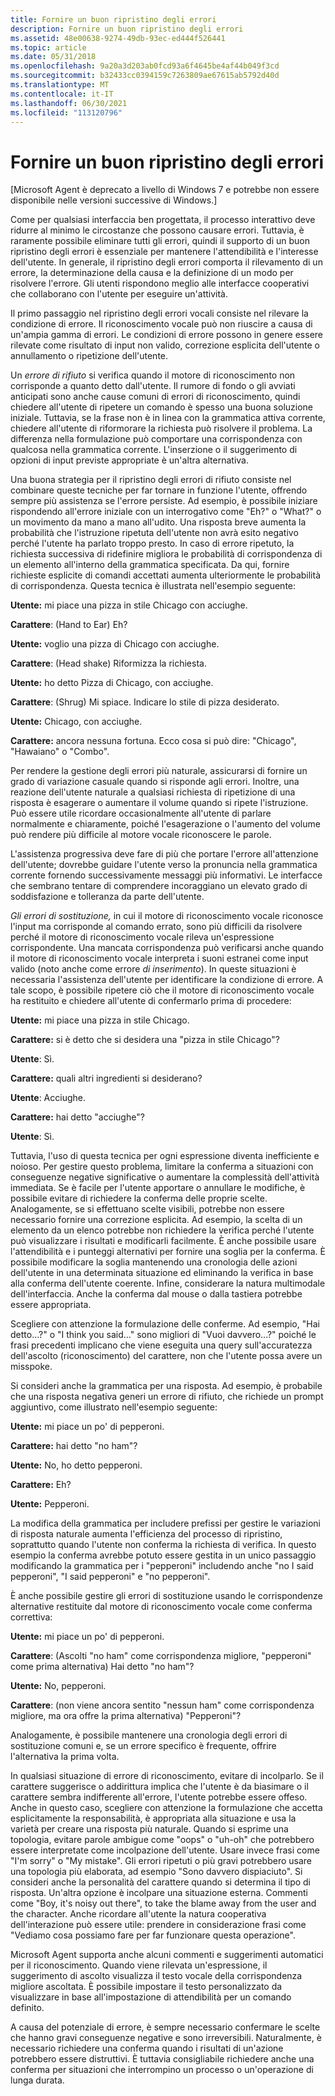 ```yaml
---
title: Fornire un buon ripristino degli errori
description: Fornire un buon ripristino degli errori
ms.assetid: 48e00638-9274-49db-93ec-ed444f526441
ms.topic: article
ms.date: 05/31/2018
ms.openlocfilehash: 9a20a3d203ab0fcd93a6f4645be4af44b049f3cd
ms.sourcegitcommit: b32433cc0394159c7263809ae67615ab5792d40d
ms.translationtype: MT
ms.contentlocale: it-IT
ms.lasthandoff: 06/30/2021
ms.locfileid: "113120796"
---
```

# <a name="provide-good-error-recovery"></a>Fornire un buon ripristino degli errori

\[Microsoft Agent è deprecato a livello di Windows 7 e potrebbe non essere disponibile nelle versioni successive di Windows.\]

Come per qualsiasi interfaccia ben progettata, il processo interattivo deve ridurre al minimo le circostanze che possono causare errori. Tuttavia, è raramente possibile eliminare tutti gli errori, quindi il supporto di un buon ripristino degli errori è essenziale per mantenere l'attendibilità e l'interesse dell'utente. In generale, il ripristino degli errori comporta il rilevamento di un errore, la determinazione della causa e la definizione di un modo per risolvere l'errore. Gli utenti rispondono meglio alle interfacce cooperativi che collaborano con l'utente per eseguire un'attività.

Il primo passaggio nel ripristino degli errori vocali consiste nel rilevare la condizione di errore. Il riconoscimento vocale può non riuscire a causa di un'ampia gamma di errori. Le condizioni di errore possono in genere essere rilevate come risultato di input non valido, correzione esplicita dell'utente o annullamento o ripetizione dell'utente.

Un *errore di rifiuto* si verifica quando il motore di riconoscimento non corrisponde a quanto detto dall'utente. Il rumore di fondo o gli avviati anticipati sono anche cause comuni di errori di riconoscimento, quindi chiedere all'utente di ripetere un comando è spesso una buona soluzione iniziale. Tuttavia, se la frase non è in linea con la grammatica attiva corrente, chiedere all'utente di riformorare la richiesta può risolvere il problema. La differenza nella formulazione può comportare una corrispondenza con qualcosa nella grammatica corrente. L'inserzione o il suggerimento di opzioni di input previste appropriate è un'altra alternativa.

Una buona strategia per il ripristino degli errori di rifiuto consiste nel combinare queste tecniche per far tornare in funzione l'utente, offrendo sempre più assistenza se l'errore persiste. Ad esempio, è possibile iniziare rispondendo all'errore iniziale con un interrogativo come "Eh?" o "What?" o un movimento da mano a mano all'udito. Una risposta breve aumenta la probabilità che l'istruzione ripetuta dell'utente non avrà esito negativo perché l'utente ha parlato troppo presto. In caso di errore ripetuto, la richiesta successiva di ridefinire migliora le probabilità di corrispondenza di un elemento all'interno della grammatica specificata. Da qui, fornire richieste esplicite di comandi accettati aumenta ulteriormente le probabilità di corrispondenza. Questa tecnica è illustrata nell'esempio seguente:

**Utente:** mi piace una pizza in stile Chicago con acciughe.

**Carattere**: (Hand to Ear) Eh?

**Utente:** voglio una pizza di Chicago con acciughe.

**Carattere**: (Head shake) Riformizza la richiesta.

**Utente:** ho detto Pizza di Chicago, con acciughe.

**Carattere**: (Shrug) Mi spiace. Indicare lo stile di pizza desiderato.

**Utente:** Chicago, con acciughe.

**Carattere:** ancora nessuna fortuna. Ecco cosa si può dire: "Chicago", "Hawaiano" o "Combo".

Per rendere la gestione degli errori più naturale, assicurarsi di fornire un grado di variazione casuale quando si risponde agli errori. Inoltre, una reazione dell'utente naturale a qualsiasi richiesta di ripetizione di una risposta è esagerare o aumentare il volume quando si ripete l'istruzione. Può essere utile ricordare occasionalmente all'utente di parlare normalmente e chiaramente, poiché l'esagerazione o l'aumento del volume può rendere più difficile al motore vocale riconoscere le parole.

L'assistenza progressiva deve fare di più che portare l'errore all'attenzione dell'utente; dovrebbe guidare l'utente verso la pronuncia nella grammatica corrente fornendo successivamente messaggi più informativi. Le interfacce che sembrano tentare di comprendere incoraggiano un elevato grado di soddisfazione e tolleranza da parte dell'utente.

*Gli errori di sostituzione,* in cui il motore di riconoscimento vocale riconosce l'input ma corrisponde al comando errato, sono più difficili da risolvere perché il motore di riconoscimento vocale rileva un'espressione corrispondente. Una mancata corrispondenza può verificarsi anche quando il motore di riconoscimento vocale interpreta i suoni estranei come input valido (noto anche come errore *di inserimento*). In queste situazioni è necessaria l'assistenza dell'utente per identificare la condizione di errore. A tale scopo, è possibile ripetere ciò che il motore di riconoscimento vocale ha restituito e chiedere all'utente di confermarlo prima di procedere:

**Utente:** mi piace una pizza in stile Chicago.

**Carattere:** si è detto che si desidera una "pizza in stile Chicago"?

**Utente**: Sì.

**Carattere:** quali altri ingredienti si desiderano?

**Utente**: Acciughe.

**Carattere:** hai detto "acciughe"?

**Utente**: Sì.

Tuttavia, l'uso di questa tecnica per ogni espressione diventa inefficiente e noioso. Per gestire questo problema, limitare la conferma a situazioni con conseguenze negative significative o aumentare la complessità dell'attività immediata. Se è facile per l'utente apportare o annullare le modifiche, è possibile evitare di richiedere la conferma delle proprie scelte. Analogamente, se si effettuano scelte visibili, potrebbe non essere necessario fornire una correzione esplicita. Ad esempio, la scelta di un elemento da un elenco potrebbe non richiedere la verifica perché l'utente può visualizzare i risultati e modificarli facilmente. È anche possibile usare l'attendibilità e i punteggi alternativi per fornire una soglia per la conferma. È possibile modificare la soglia mantenendo una cronologia delle azioni dell'utente in una determinata situazione ed eliminando la verifica in base alla conferma dell'utente coerente. Infine, considerare la natura multimodale dell'interfaccia. Anche la conferma dal mouse o dalla tastiera potrebbe essere appropriata.

Scegliere con attenzione la formulazione delle conferme. Ad esempio, "Hai detto...?" o "I think you said..." sono migliori di "Vuoi davvero...?" poiché le frasi precedenti implicano che viene eseguita una query sull'accuratezza dell'ascolto (riconoscimento) del carattere, non che l'utente possa avere un misspoke.

Si consideri anche la grammatica per una risposta. Ad esempio, è probabile che una risposta negativa generi un errore di rifiuto, che richiede un prompt aggiuntivo, come illustrato nell'esempio seguente:

**Utente:** mi piace un po' di pepperoni.

**Carattere:** hai detto "no ham"?

**Utente:** No, ho detto pepperoni.

**Carattere:** Eh?

**Utente:** Pepperoni.

La modifica della grammatica per includere prefissi per gestire le variazioni di risposta naturale aumenta l'efficienza del processo di ripristino, soprattutto quando l'utente non conferma la richiesta di verifica. In questo esempio la conferma avrebbe potuto essere gestita in un unico passaggio modificando la grammatica per i "pepperoni" includendo anche "no I said pepperoni", "I said pepperoni" e "no pepperoni".

È anche possibile gestire gli errori di sostituzione usando le corrispondenze alternative restituite dal motore di riconoscimento vocale come conferma correttiva:

**Utente:** mi piace un po' di pepperoni.

**Carattere**: (Ascolti "no ham" come corrispondenza migliore, "pepperoni" come prima alternativa) Hai detto "no ham"?

**Utente:** No, pepperoni.

**Carattere**: (non viene ancora sentito "nessun ham" come corrispondenza migliore, ma ora offre la prima alternativa) "Pepperoni"?

Analogamente, è possibile mantenere una cronologia degli errori di sostituzione comuni e, se un errore specifico è frequente, offrire l'alternativa la prima volta.

In qualsiasi situazione di errore di riconoscimento, evitare di incolparlo. Se il carattere suggerisce o addirittura implica che l'utente è da biasimare o il carattere sembra indifferente all'errore, l'utente potrebbe essere offeso. Anche in questo caso, scegliere con attenzione la formulazione che accetta esplicitamente la responsabilità, è appropriata alla situazione e usa la varietà per creare una risposta più naturale. Quando si esprime una topologia, evitare parole ambigue come "oops" o "uh-oh" che potrebbero essere interpretate come incolpazione dell'utente. Usare invece frasi come "I'm sorry" o "My mistake". Gli errori ripetuti o più gravi potrebbero usare una topologia più elaborata, ad esempio "Sono davvero dispiaciuto". Si consideri anche la personalità del carattere quando si determina il tipo di risposta. Un'altra opzione è incolpare una situazione esterna. Commenti come "Boy, it's noisy out there", to take the blame away from the user and the character. Anche ricordare all'utente la natura cooperativa dell'interazione può essere utile: prendere in considerazione frasi come "Vediamo cosa possiamo fare per far funzionare questa operazione".

Microsoft Agent supporta anche alcuni commenti e suggerimenti automatici per il riconoscimento. Quando viene rilevata un'espressione, il suggerimento di ascolto visualizza il testo vocale della corrispondenza migliore ascoltata. È possibile impostare il testo personalizzato da visualizzare in base all'impostazione di attendibilità per un comando definito.

A causa del potenziale di errore, è sempre necessario confermare le scelte che hanno gravi conseguenze negative e sono irreversibili. Naturalmente, è necessario richiedere una conferma quando i risultati di un'azione potrebbero essere distruttivi. È tuttavia consigliabile richiedere anche una conferma per situazioni che interrompino un processo o un'operazione di lunga durata.

 

 




